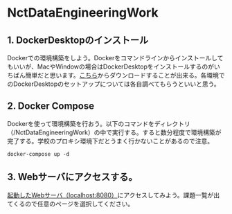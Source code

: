 # NctDataEngineeringWork  

## 1. DockerDesktopのインストール  
   Dockerでの環境構築をしよう。Dockerをコマンドラインからインストールしてもいいが、MacやWindowの場合はDockerDesktopをインストールするのがいちばん簡単だと思います。[こちら](https://www.docker.com/products/docker-desktop/)からダウンロードすることが出来る。各環境でのDockerDesktopのセットアップについては各自調べてもらうといいと思う。

## 2. Docker Compose  
   Dockerを使って環境構築を行おう。以下のコマンドをディレクトリ（/NctDataEngineeringWork）の中で実行する。すると数分程度で環境構築が完了する。学校のプロキシ環境下だとうまく行かないことがあるので注意。
   ```
   docker-compose up -d
   ```

## 3. Webサーバにアクセスする。  
   [起動したWebサーバ（localhost:8080）](http://localhost:8080)にアクセスしてみよう。課題一覧が出てくるので任意のページを選択してください。
